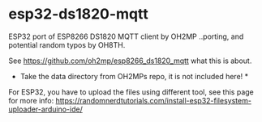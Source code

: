 # esp32-ds1820-mqtt

ESP32 port of ESP8266 DS1820 MQTT client by OH2MP
..porting, and potential random typos by OH8TH.

See https://github.com/oh2mp/esp8266_ds1820_mqtt what this is about.

* Take the data directory from OH2MPs repo, it is not included here! *

For ESP32, you have to upload the files using different tool, see this page for more info:
https://randomnerdtutorials.com/install-esp32-filesystem-uploader-arduino-ide/
